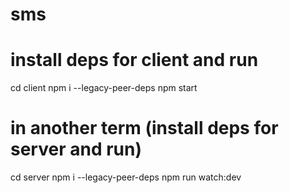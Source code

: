 # sms

# install deps for client and run

cd client
npm i --legacy-peer-deps
npm start

# in another term (install deps for server and run)
cd server
npm i --legacy-peer-deps
npm run watch:dev
